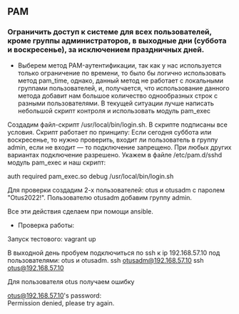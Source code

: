 ## PAM

### Ограничить доступ к системе для всех пользователей, кроме группы администраторов, в выходные дни (суббота и воскресенье), за исключением праздничных дней.

* Выберем метод PAM-аутентификации, так как у нас используется только ограничение по времени, то было бы логично использовать метод pam_time, однако, данный метод не работает с локальными группами пользователей, и, получается, что использование данного метода добавит нам большое количество однообразных строк с разными пользователями. В текущей ситуации лучше написать небольшой скрипт контроля и использовать модуль pam_exec


Создадим файл-скрипт /usr/local/bin/login.sh. В скрипте подписаны все условия. Скрипт работает по принципу: 
Если сегодня суббота или воскресенье, то нужно проверить, входит ли пользователь в группу admin, если не входит — то подключение запрещено. При любых других вариантах подключение разрешено. 
Укажем в файле /etc/pam.d/sshd модуль pam_exec и наш скрипт:

auth required pam_exec.so debug /usr/local/bin/login.sh

Для проверки создадим 2-х пользователей: otus и otusadm с паролем "Otus2022!". Пользователю otusadm добавим группу admin. 

Все эти действия сделаем при помощи ansible.

* Проверка работы:

Запуск тестового: vagrant up

В выходной день пробуем подключиться по ssh к ip 192.168.57.10 под пользователями: otus и otusadm. 
ssh otusadm@192.168.57.10
ssh otus@192.168.57.10

Для пользователя otus получаем ошибку

otus@192.168.57.10's password:   
Permission denied, please try again.  
